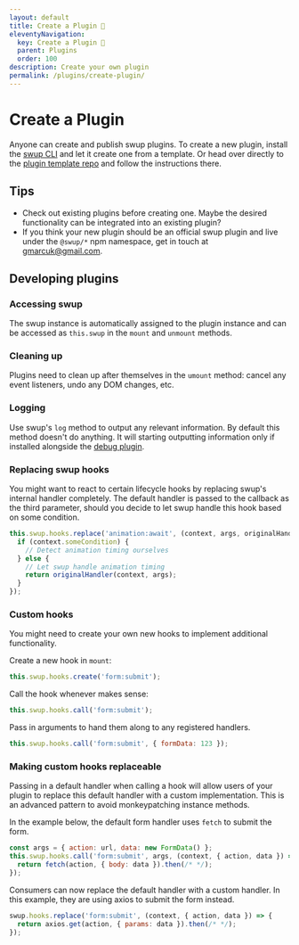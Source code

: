 ```yaml
---
layout: default
title: Create a Plugin 🎉
eleventyNavigation:
  key: Create a Plugin 🎉
  parent: Plugins
  order: 100
description: Create your own plugin
permalink: /plugins/create-plugin/
---
```


# Create a Plugin

Anyone can create and publish swup plugins. To create a new plugin, install the [swup CLI](/cli/)
and let it create one from a template. Or head over directly to the
[plugin template repo](https://github.com/swup/plugin-template) and follow the instructions there.

## Tips

- Check out existing plugins before creating one. Maybe the desired functionality can be integrated into an existing plugin?
- If you think your new plugin should be an official swup plugin and live under the `@swup/*` npm namespace, get in touch at gmarcuk@gmail.com.

## Developing plugins

### Accessing swup

The swup instance is automatically assigned to the plugin instance and can be accessed as
`this.swup` in the `mount` and `unmount` methods.

### Cleaning up

Plugins need to clean up after themselves in the `umount` method: cancel any event listeners, undo
any DOM changes, etc.

### Logging

Use swup's `log` method to output any relevant information. By default this method doesn't do
anything. It will starting outputting information only if installed alongside the
[debug plugin](/plugins/debug-plugin/).

### Replacing swup hooks

You might want to react to certain lifecycle hooks by replacing swup's internal handler completely.
The default handler is passed to the callback as the third parameter, should you decide to let
swup handle this hook based on some condition.

```javascript
this.swup.hooks.replace('animation:await', (context, args, originalHandler) => {
  if (context.someCondition) {
    // Detect animation timing ourselves
  } else {
    // Let swup handle animation timing
    return originalHandler(context, args);
  }
});
```

### Custom hooks

You might need to create your own new hooks to implement additional functionality.

Create a new hook in `mount`:

```javascript
this.swup.hooks.create('form:submit');
```

Call the hook whenever makes sense:

```javascript
this.swup.hooks.call('form:submit');
```

Pass in arguments to hand them along to any registered handlers.

```javascript
this.swup.hooks.call('form:submit', { formData: 123 });
```

### Making custom hooks replaceable

Passing in a default handler when calling a hook will allow users of your plugin
to replace this default handler with a custom implementation. This is an advanced pattern to avoid
monkeypatching instance methods.

In the example below, the default form handler uses `fetch` to submit the form.

```javascript
const args = { action: url, data: new FormData() };
this.swup.hooks.call('form:submit', args, (context, { action, data }) => {
  return fetch(action, { body: data }).then(/* */);
});
```

Consumers can now replace the default handler with a custom handler. In this example, they are
using axios to submit the form instead.

```javascript
swup.hooks.replace('form:submit', (context, { action, data }) => {
  return axios.get(action, { params: data }).then(/* */);
});
```
